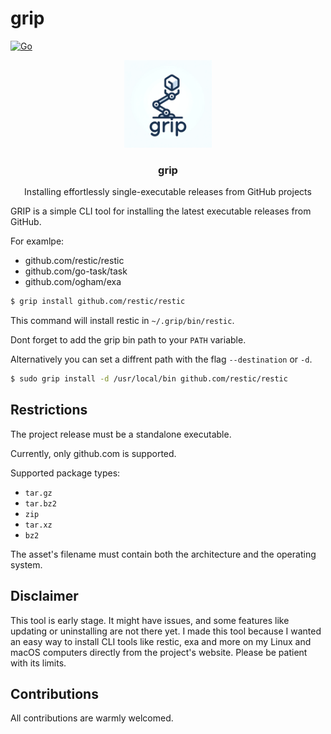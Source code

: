# grip 

[![Go](https://github.com/alexjoedt/grip/actions/workflows/go.yml/badge.svg)](https://github.com/alexjoedt/grip/actions/workflows/go.yml)

<p align="center">
  <img alt="Grip Logo" src="assets/grip.png" height="140" />
  <h3 align="center">grip</h3>
  <p align="center">Installing effortlessly single-executable releases from GitHub projects </p>
</p>

GRIP is a simple CLI tool for installing the latest executable releases from GitHub.

For examlpe:
- github.com/restic/restic
- github.com/go-task/task
- github.com/ogham/exa

```bash
$ grip install github.com/restic/restic
```

This command will install restic in `~/.grip/bin/restic`.

Dont forget to add the grip bin path to your `PATH` variable.

Alternatively you can set a diffrent path with the flag `--destination` or `-d`.

```bash
$ sudo grip install -d /usr/local/bin github.com/restic/restic
```

## Restrictions

The project release must be a standalone executable.

Currently, only github.com is supported.

Supported package types:
- `tar.gz`
- `tar.bz2`
- `zip`
- `tar.xz`
- `bz2`

The asset's filename must contain both the architecture and the operating system.

## Disclaimer

This tool is early stage. It might have issues, and some features like updating or uninstalling are not there yet. 
I made this tool because I wanted an easy way to install CLI tools like restic, exa and more on my Linux and macOS computers directly from the project's website. Please be patient with its limits.

## Contributions

All contributions are warmly welcomed.
